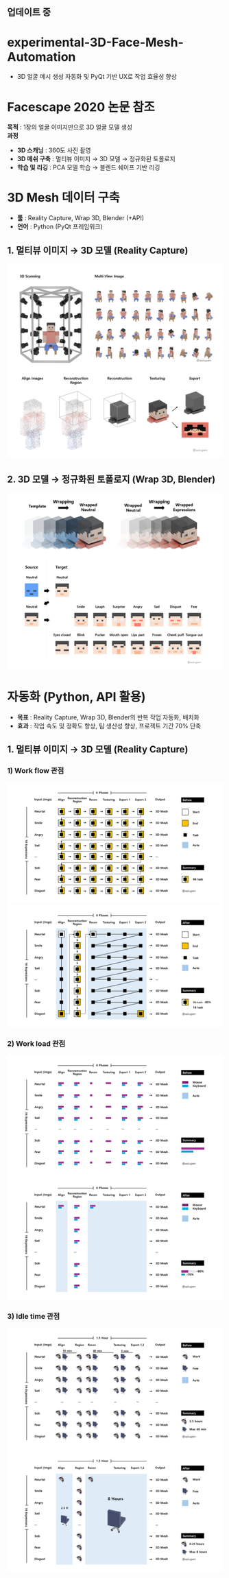 ## 업데이트 중
# experimental-3D-Face-Mesh-Automation
- 3D 얼굴 메시 생성 자동화 및 PyQt 기반 UX로 작업 효율성 향상

# Facescape 2020 논문 참조

**목적** : 1장의 얼굴 이미지만으로 3D 얼굴 모델 생성  
**과정**
- **3D 스캐닝** : 360도 사진 촬영
- **3D 메쉬 구축** : 멀티뷰 이미지 → 3D 모델 → 정규화된 토폴로지
- **학습 및 리깅** : PCA 모델 학습 → 블렌드 쉐이프 기반 리깅

# 3D Mesh 데이터 구축

- **툴** : Reality Capture, Wrap 3D, Blender (+API)  
- **언어** : Python (PyQt 프레임워크)

## 1. 멀티뷰 이미지 → 3D 모델 (Reality Capture)
![3D Scanning](./src/Reality_Capture_01.png)
## 2. 3D 모델 → 정규화된 토폴로지 (Wrap 3D, Blender)
![3D Scanning](./src/Wrap_3D_01.png)

# 자동화 (Python, API 활용)

- **목표** : Reality Capture, Wrap 3D, Blender의 반복 작업 자동화, 배치화
- **효과** : 작업 속도 및 정확도 향상, 팀 생산성 향상, 프로젝트 기간 70% 단축

## 1. 멀티뷰 이미지 → 3D 모델 (Reality Capture)

### 1) Work flow 관점

![Before Automation](./src/Summary_01.png)
![After Automation](./src/Summary_02.png)

### 2) Work load 관점

![Before Automation](./src/Summary_03.png)
![After Automation](./src/Summary_04.png)

### 3) Idle time 관점

![Before Automation](./src/Summary_05.png)
![After Automation](./src/Summary_06.png)
